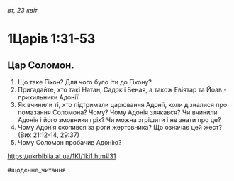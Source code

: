 
_вт, 23 квіт._

# 1Царів 1:31-53

## Цар Соломон.
1. Що таке Гіхон? Для чого було іти до Гіхону?
2. Пригадайте, хто такі Натан, Садок і Беная, а також Евіятар та Йоав - прихильники Адонії.
3. Як вчинили ті, хто підтримали царювання Адонії, коли дізналися про помазання Соломона? Чому? Чому Адонія злякався? Чи вчинили Адонія і його змовники гріх? Чи можна згрішити і не знати про це?
4. Чому Адонія схопився за роги жертовника? Що означає цей жест? (Вих 21:12-14, 29:37)
5. Чому Соломон пробачив Адонію?

https://ukrbiblia.at.ua/1KI/1ki1.htm#31 

#щоденне_читання
